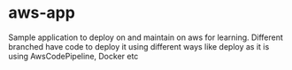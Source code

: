 # aws-app
Sample application to deploy on and maintain on aws for learning. Different branched have code to deploy it using different ways like deploy as it is using AwsCodePipeline, Docker etc
